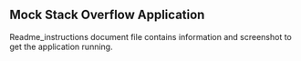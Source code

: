 ## Mock Stack Overflow Application

Readme_instructions document file contains information and screenshot to get the application running.